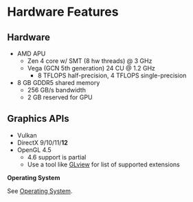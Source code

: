 # Hardware Features

## Hardware

- AMD APU
    - Zen 4 core w/ SMT (8 hw threads) @ 3 GHz
    - Vega (GCN 5th generation) 24 CU @ 1.2 GHz
        - 8 TFLOPS half-precision, 4 TFLOPS single-precision
- 8 GB GDDR5 shared memory
    - 256 GB/s bandwidth
    - 2 GB reserved for GPU

## Graphics APIs

- Vulkan
- DirectX 9/10/11/__12__
- OpenGL 4.5
    - 4.6 support is partial
    - Use a tool like [GLview](http://realtech-vr.com/admin/glview) for list of supported extensions

__Operating System__

See [Operating System](os.md).